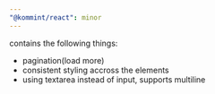```yaml
---
"@kommint/react": minor
---
```


contains the following things:

- pagination(load more)
- consistent styling accross the elements
- using textarea instead of input, supports multiline
